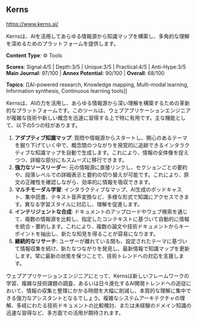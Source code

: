 ## Kerns

https://www.kerns.ai/

Kernsは、AIを活用してあらゆる情報源から知識マップを構築し、多角的な理解を深めるためのプラットフォームを提供します。

**Content Type**: ⚙️ Tools

**Scores**: Signal:4/5 | Depth:3/5 | Unique:3/5 | Practical:4/5 | Anti-Hype:3/5
**Main Journal**: 97/100 | **Annex Potential**: 90/100 | **Overall**: 68/100

**Topics**: [[AI-powered research, Knowledge mapping, Multi-modal learning, Information synthesis, Continuous learning tools]]

Kernsは、AIの力を活用し、あらゆる情報源から深い理解を構築するための革新的なプラットフォームです。このツールは、ウェブアプリケーションエンジニアが複雑な技術や新しい概念を迅速に習得する上で特に有用です。主な機能として、以下の5つの柱があります。

1.  **アダプティブ知識マップ**: 質問や情報源からスタートし、関心のあるテーマを掘り下げていく中で、概念間のつながりを視覚的に追跡できるインタラクティブな知識マップを自動で生成します。これにより、情報の全体像を捉えつつ、詳細な部分にもスムーズに移行できます。
2.  **強力なソースリーダー**: 元の情報源に直接リンクし、セクションごとの要約や、段落レベルでの詳細表示と要約の切り替えが可能です。これにより、原文の正確性を確認しながら、効率的に情報を吸収できます。
3.  **マルチモーダル学習**: インタラクティブなマップ、AI生成のポッドキャスト、集中読書、テキスト音声変換など、多様な形式で知識にアクセスできます。異なる学習スタイルに対応し、理解を促進します。
4.  **インテリジェントな合成**: ドキュメントのアップロードやウェブ検索を通じて、複数の情報源を比較し、指定したコンテキストに基づいて自動的に情報を統合・要約します。これにより、複数の論文や技術ドキュメントからキーポイントを抽出し、新たな知見を得ることが容易になります。
5.  **継続的なリサーチ**: ユーザーが離れている間も、設定されたテーマに基づいて情報収集を続け、新たなつながりを発見し、最新情報で知識マップを更新します。常に最新の状態を保つことで、技術トレンドへの対応を支援します。

ウェブアプリケーションエンジニアにとって、Kernsは新しいフレームワークの学習、複雑な技術課題の調査、あるいは日々進化するAI開発トレンドへの追従において、情報の収集と整理にかかる時間を大幅に削減し、本質的な理解に集中できる強力なアシスタントとなるでしょう。複雑なシステムアーキテクチャの理解、多岐にわたる技術ドキュメントの比較検討、または未経験のドメイン知識の迅速な習得など、多方面での活用が期待されます。